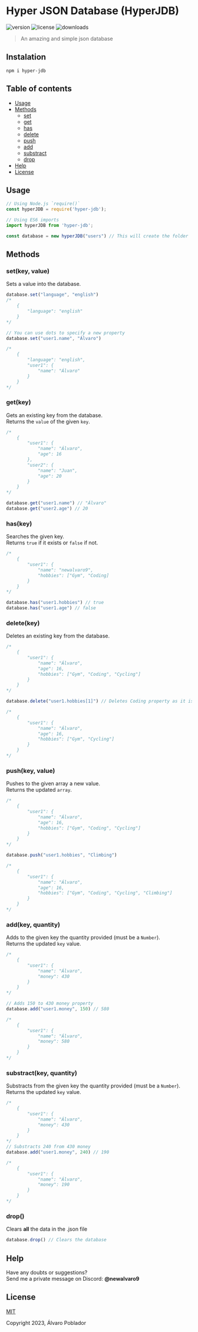 # Hyper JSON Database (HyperJDB)
![version](https://img.shields.io/npm/v/hyper-jdb)
![license](https://img.shields.io/npm/l/hyper-jdb)
![downloads](https://img.shields.io/npm/dt/hyper-jdb)

> An amazing and simple json database

Instalation
-----------
```
npm i hyper-jdb
```

Table of contents
------------------
* [Usage](#usage)
* [Methods](#methods)
    * [set](#setkey-value)
    * [get](#getkey)
    * [has](#haskey)
    * [delete](#deletekey)
    * [push](#pushkey-value)
    * [add](#addkey-quantity)
    * [substract](#substractkey-quantity)
    * [drop](#drop)
* [Help](#help)
* [License](#license)

Usage
-------
```js
// Using Node.js `require()`
const hyperJDB = require('hyper-jdb');

// Using ES6 imports
import hyperJDB from 'hyper-jdb';

const database = new hyperJDB("users") // This will create the folder `databases` and the `users.json` file
```

Methods
-----
### set(key, value)
Sets a value into the database.

```js
database.set("language", "english")
/*
    {
        "language": "english"
    }
*/

// You can use dots to specify a new property 
database.set("user1.name", "Álvaro")

/* 
    {
        "language": "english",
        "user1": {
            "name": "Álvaro"
        }
    }
*/
```

### get(key)
Gets an existing key from the database. <br>
Returns the `value` of the given `key`.

```js
/*
    {
        "user1": {
            "name": "Álvaro",
            "age": 16
        },
        "user2": {
            "name": "Juan",
            "age": 20
        }
    }
*/

database.get("user1.name") // "Álvaro"
database.get("user2.age") // 20
```

### has(key)
Searches the given key. <br>
Returns `true` if it exists or `false` if not.

```js
/*
    {
        "user1": {
            "name": "newalvaro9",
            "hobbies": ["Gym", "Coding]
        }
    }
*/

database.has("user1.hobbies") // true
database.has("user1.age") // false
```

### delete(key)
Deletes an existing key from the database.

```js
/*
    {
        "user1": {
            "name": "Álvaro",
            "age": 16,
            "hobbies": ["Gym", "Coding", "Cycling"]
        }
    }
*/

database.delete("user1.hobbies[1]") // Deletes Coding property as it is hobbies[1]

/*
    {
        "user1": {
            "name": "Álvaro",
            "age": 16,
            "hobbies": ["Gym", "Cycling"]
        }
    }
*/
```

### push(key, value)
Pushes to the given array a new value. <br>
Returns the updated `array`.

```js
/*
    {
        "user1": {
            "name": "Álvaro",
            "age": 16,
            "hobbies": ["Gym", "Coding", "Cycling"]
        }
    }
*/

database.push("user1.hobbies", "Climbing")

/*
    {
        "user1": {
            "name": "Álvaro",
            "age": 16,
            "hobbies": ["Gym", "Coding", "Cycling", "Climbing"]
        }
    }
*/
```

### add(key, quantity)
Adds to the given key the quantity provided (must be a `Number`). <br>
Returns the updated `key` value.
```js
/*
    {
        "user1": {
            "name": "Álvaro",
            "money": 430
        }
    }
*/

// Adds 150 to 430 money property
database.add("user1.money", 150) // 580

/*
    {
        "user1": {
            "name": "Álvaro",
            "money": 580
        }
    }
*/
```

### substract(key, quantity)
Substracts from the given key the quantity provided (must be a `Number`). <br>
Returns the updated `key` value.

```js
/*
    {
        "user1": {
            "name": "Álvaro",
            "money": 430
        }
    }
*/
// Substracts 240 from 430 money 
database.add("user1.money", 240) // 190

/*
    {
        "user1": {
            "name": "Álvaro",
            "money": 190
        }
    }
*/
```

### drop()
Clears **all** the data in the .json file
```js
database.drop() // Clears the database 
```

Help
------
Have any doubts or suggestions?<br>
Send me a private message on Discord: **@newalvaro9**

License
--------

[MIT](https://github.com/newalvaro9/hyper-jdb/blob/main/LICENSE)

Copyright 2023, Álvaro Poblador
